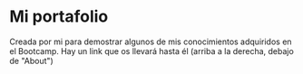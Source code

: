 # Mi portafolio

Creada por mi para demostrar algunos de mis conocimientos adquiridos en el Bootcamp.
Hay un link que os llevará hasta él (arriba a la derecha, debajo de "About")

